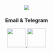 <!-- Stat commits -->
<p align="center">
<a href="http://www.github.com/mrgsdev">
    <img src="https://github-readme-streak-stats.herokuapp.com/?user=mrgsdev&stroke=ffffff&background=1c1917&ring=0891b2&fire=0891b2&currStreakNum=ffffff&currStreakLabel=0891b2&sideNums=ffffff&sideLabels=ffffff&dates=ffffff&hide_border=true" /></a>
</p>

</h3>

<!-- Social Media   -->

<h3 align="center">Email & Telegram</h3>

<p align="center">
 <a href="mailto:mrgsdev@gmail.com">
    <img src="https://github.com/mrgsdev/mrgsdev/assets/157994617/52f18f38-1a72-4c23-85e8-cda60d627ce7" width="60" height="60"/>
 </a>
 <a href="https://t.me/mrgsdev"> 
    <img src="https://github.com/mrgsdev/mrgsdev/assets/157994617/1b13e8aa-ffaa-463b-bde3-274faa8b5f7f"  width="60" height="60"/>
 </a>
</p>
</center>  


 
<!-- (https://github.com/antonkomarev/github-profile-views-counter) -->


<!-- 
 <h3 align="center">Languages and Tools:</h3>
 <p align="center">
 <a href="https://developer.apple.com/xcode/">
    <img src="https://github.com/mrgsdev/mrgsdev/assets/157994617/5a0c51a4-23bc-493e-a70f-df726ca87972" alt="xcode" width="70" height="70"/>
</a>
 <a href="https://www.swift.org/documentation/">
    <img src="https://github.com/mrgsdev/mrgsdev/assets/157994617/5940aa10-f69f-450f-8141-be08db8f6165" alt="swift" width="70" height="70"/>
</a> 
 <a href="https://github.com/">
    <img src="https://github.com/mrgsdev/mrgsdev/assets/157994617/607a52eb-f55e-4381-be3d-4050ac1a34f0" alt="git" width="70" height="70"/>
</a> 
 <a href="https://git-fork.com/">
    <img src="https://github.com/mrgsdev/mrgsdev/assets/157994617/1d74ce50-da6b-4b66-8d63-c8d5908d1641" alt="fork" width="70" height="70"/>
</a> 
</p>
 <p align="center">
 <a href="https://www.sourcetreeapp.com/">
    <img src="https://github.com/mrgsdev/mrgsdev/assets/157994617/890c6774-523c-4bb2-92bc-89538f48619a" alt="sourcetree" width="70" height="70"/>
</a> 
 <a href="https://www.firebase.com/">
    <img src="https://github.com/mrgsdev/mrgsdev/assets/157994617/2b493f83-61a4-4ca3-b763-da5749c0c4a2" alt="firebase" width="70" height="70"/>
</a> 
 <a href="https://www.adobe.com/products/photoshop.html">
    <img src="https://github.com/mrgsdev/mrgsdev/assets/157994617/fcb48313-8e2e-45c3-80f9-cf68302fe347" alt="photoshop" width="70" height="70"/>
</a>  

 <a href="https://www.figma.com/">
    <img src="https://github.com/mrgsdev/mrgsdev/assets/157994617/6aaed9b8-cba3-4066-b5cf-024b62831916" alt="figma" width="70" height="70"/>
</a>

<!-- Hobbies  
 <h3 align="center">Hobbies</h3>
 <p align="center">
 <a href="https://www.image-line.com/fl-studio/">
    <img src="https://github.com/mrgsdev/mrgsdev/assets/157994617/34f97a7b-7033-4c57-a29e-45c38f33f0b3" alt="fl" width="70" height="70"/>
</a>
 <a href="https://www.ableton.com/">
    <img src="https://github.com/mrgsdev/mrgsdev/assets/157994617/c5d476ba-db6a-4ff4-b6cb-3c8e18b064e5" alt="ableton" width="70" height="70"/>
</a> 

 
 <a href="https://www.blackmagicdesign.com/products/davinciresolve">
    <img src="https://github.com/mrgsdev/mrgsdev/assets/157994617/37bc87c0-1aa7-43ed-a195-f080e0c16398" alt="resolve" width="70" height="70"/>
</a> 

</p>
 -->
